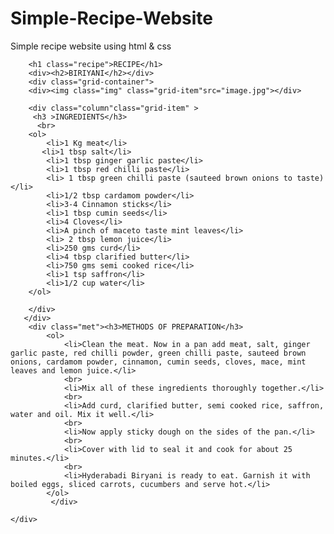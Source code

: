 # Simple-Recipe-Website
Simple recipe website using  html &amp; css
<!DOCTYPE html>
<html lang="en">
<head>
    <meta charset="UTF-8">
    <meta http-equiv="X-UA-Compatible" content="IE=edge">
    <meta name="viewport" content="width=device-width, initial-scale=1.0">
    <title>Document</title>
    <link rel="stylesheet" href="new.css"
 type="text/css">
</head>
<body>
    <div>
        
        
        <h1 class="recipe">RECIPE</h1>
        <div><h2>BIRIYANI</h2></div>
        <div class="grid-container">
        <div><img class="img" class="grid-item"src="image.jpg"></div>
       
        <div class="column"class="grid-item" >
         <h3 >INGREDIENTS</h3>
          <br>
        <ol>
            <li>1 Kg meat</li>
           <li>1 tbsp salt</li>
            <li>1 tbsp ginger garlic paste</li>
            <li>1 tbsp red chilli paste</li>
            <li> 1 tbsp green chilli paste (sauteed brown onions to taste)</li>
            <li>1/2 tbsp cardamom powder</li>
            <li>3-4 Cinnamon sticks</li>
            <li>1 tbsp cumin seeds</li>
            <li>4 Cloves</li>
            <li>A pinch of maceto taste mint leaves</li>
            <li> 2 tbsp lemon juice</li>
            <li>250 gms curd</li>
            <li>4 tbsp clarified butter</li>
            <li>750 gms semi cooked rice</li>
            <li>1 tsp saffron</li>
            <li>1/2 cup water</li>
        </ol>
        
        </div>
       </div>
        <div class="met"><h3>METHODS OF PREPARATION</h3>
            <ol>
                <li>Clean the meat. Now in a pan add meat, salt, ginger garlic paste, red chilli powder, green chilli paste, sauteed brown onions, cardamom powder, cinnamon, cumin seeds, cloves, mace, mint leaves and lemon juice.</li>
                <br>
                <li>Mix all of these ingredients thoroughly together.</li>
                <br>
                <li>Add curd, clarified butter, semi cooked rice, saffron, water and oil. Mix it well.</li>
                <br>
                <li>Now apply sticky dough on the sides of the pan.</li>
                <br>
                <li>Cover with lid to seal it and cook for about 25 minutes.</li>
                <br>
                <li>Hyderabadi Biryani is ready to eat. Garnish it with boiled eggs, sliced carrots, cucumbers and serve hot.</li>
            </ol>
             </div>

    </div>
</body>
</html>
